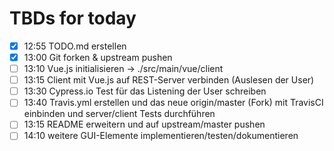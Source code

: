 # TBDs for today

* [X] 12:55 TODO.md erstellen
* [X] 13:00 Git forken & upstream pushen
* [ ] 13:10 Vue.js initialisieren -> ./src/main/vue/client
* [ ] 13:15 Client mit Vue.js auf REST-Server verbinden (Auslesen der User)
* [ ] 13:30 Cypress.io Test für das Listening der User schreiben
* [ ] 13:40 Travis.yml erstellen und das neue origin/master (Fork) mit TravisCI einbinden und server/client Tests durchführen
* [ ] 13:15 README erweitern und auf upstream/master pushen
* [ ] 14:10 weitere GUI-Elemente implementieren/testen/dokumentieren